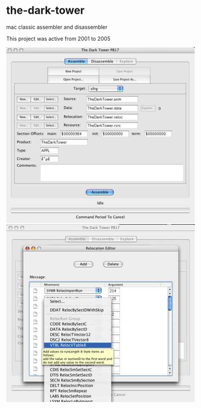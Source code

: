 # the-dark-tower
mac classic assembler and disassembler

This project was active from 2001 to 2005

![Screenshot 1](/screenshots/1.jpg)
![Screenshot 2](/screenshots/2.jpg)
